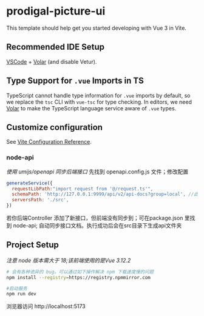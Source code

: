 # prodigal-picture-ui

This template should help get you started developing with Vue 3 in Vite.

## Recommended IDE Setup

[VSCode](https://code.visualstudio.com/) + [Volar](https://marketplace.visualstudio.com/items?itemName=Vue.volar) (and disable Vetur).

## Type Support for `.vue` Imports in TS

TypeScript cannot handle type information for `.vue` imports by default, so we replace the `tsc` CLI with `vue-tsc` for type checking. In editors, we need [Volar](https://marketplace.visualstudio.com/items?itemName=Vue.volar) to make the TypeScript language service aware of `.vue` types.


## Customize configuration

See [Vite Configuration Reference](https://vite.dev/config/).
### node-api
*使用 umijs/openapi 同步后端接口*
先找到 openapi.config.js 文件；修改配置
```js
generateService({
  requestLibPath:"import request from '@/request.ts'",
  schemaPath: 'http://127.0.0.1:9999/api/v2/api-docs?group=local', //此处地址为你 后端接口文档地址 + 分组；若是默认分组，则schemaPath: 'http://127.0.0.1:9999/api/v2/api-docs'
  serversPath: './src',
})

```
若你后端Controller 添加了新接口，但前端没有同步到；可在package.json 里找到 node-api;
自动同步接口文档。执行成功后会在src目录下生成api文件夹

## Project Setup
*注意 node 版本需大于 18;该前端使用的是Vue 3.12.2*
```bash
# 会有各种诡异的 bug。可以通过如下操作解决 npm 下载速度慢的问题
npm install --registry=https://registry.npmmirror.com

#启动服务
npm run dev
```

浏览器访问 http://localhost:5173

